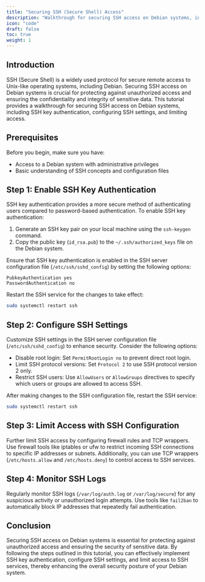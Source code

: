 ```yaml
---
title: "Securing SSH (Secure Shell) Access"
description: "Walkthrough for securing SSH access on Debian systems, including SSH key authentication, configuring SSH settings, and limiting access."
icon: "code"
draft: false
toc: true
weight: 1
---
```


## Introduction

SSH (Secure Shell) is a widely used protocol for secure remote access to Unix-like operating systems, including Debian. Securing SSH access on Debian systems is crucial for protecting against unauthorized access and ensuring the confidentiality and integrity of sensitive data. This tutorial provides a walkthrough for securing SSH access on Debian systems, including SSH key authentication, configuring SSH settings, and limiting access.

## Prerequisites

Before you begin, make sure you have:

- Access to a Debian system with administrative privileges
- Basic understanding of SSH concepts and configuration files

## Step 1: Enable SSH Key Authentication

SSH key authentication provides a more secure method of authenticating users compared to password-based authentication. To enable SSH key authentication:

1. Generate an SSH key pair on your local machine using the `ssh-keygen` command.
2. Copy the public key (`id_rsa.pub`) to the `~/.ssh/authorized_keys` file on the Debian system.

Ensure that SSH key authentication is enabled in the SSH server configuration file (`/etc/ssh/sshd_config`) by setting the following options:

```
PubkeyAuthentication yes
PasswordAuthentication no
```

Restart the SSH service for the changes to take effect:

```bash
sudo systemctl restart ssh
```

## Step 2: Configure SSH Settings

Customize SSH settings in the SSH server configuration file (`/etc/ssh/sshd_config`) to enhance security. Consider the following options:

- Disable root login: Set `PermitRootLogin no` to prevent direct root login.
- Limit SSH protocol versions: Set `Protocol 2` to use SSH protocol version 2 only.
- Restrict SSH users: Use `AllowUsers` or `AllowGroups` directives to specify which users or groups are allowed to access SSH.

After making changes to the SSH configuration file, restart the SSH service:

```bash
sudo systemctl restart ssh
```

## Step 3: Limit Access with SSH Configuration

Further limit SSH access by configuring firewall rules and TCP wrappers. Use firewall tools like iptables or ufw to restrict incoming SSH connections to specific IP addresses or subnets. Additionally, you can use TCP wrappers (`/etc/hosts.allow` and `/etc/hosts.deny`) to control access to SSH services.

## Step 4: Monitor SSH Logs

Regularly monitor SSH logs (`/var/log/auth.log` or `/var/log/secure`) for any suspicious activity or unauthorized login attempts. Use tools like `fail2ban` to automatically block IP addresses that repeatedly fail authentication.

## Conclusion

Securing SSH access on Debian systems is essential for protecting against unauthorized access and ensuring the security of sensitive data. By following the steps outlined in this tutorial, you can effectively implement SSH key authentication, configure SSH settings, and limit access to SSH services, thereby enhancing the overall security posture of your Debian system.
